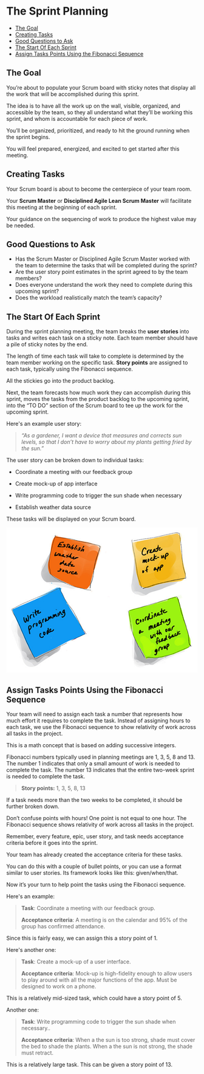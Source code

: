 
# The Sprint Planning 


- [The Goal](#the-goal)
- [Creating Tasks](#creating-tasks)
- [Good Questions to Ask](#good-questions-to-ask)
- [The Start Of Each Sprint](#the-start-of-each-sprint)
- [Assign Tasks Points Using the Fibonacci Sequence](#assign-tasks-points-using-the-fibonacci-sequence)


## The Goal

You’re about to populate your Scrum board with sticky notes that display all the work that will be accomplished during this sprint.

The idea is to have all the work up on the wall, visible, organized, and accessible by the team, so they all understand what they’ll be working this sprint, and whom is accountable for each piece of work.

You’ll be organized, prioritized, and ready to hit the ground running when the sprint begins.

You will feel prepared, energized, and excited to get started after this meeting.


## Creating Tasks

Your Scrum board is about to become the centerpiece of your team room.

Your **Scrum Master** or **Disciplined Agile Lean Scrum Master** will facilitate this meeting at the beginning of each sprint.

Your guidance on the sequencing of work to produce the highest value may be needed.

## Good Questions to Ask

* Has the Scrum Master or Disciplined Agile Scrum Master worked with the team to determine the tasks that will be completed during the sprint?
* Are the user story point estimates in the sprint agreed to by the team members?
* Does everyone understand the work they need to complete during this upcoming sprint?
* Does the workload realistically match the team’s capacity?

## The Start Of Each Sprint

During the sprint planning meeting, the team breaks the **user stories** into tasks and writes each task on a sticky note. Each team member should have a pile of sticky notes by the end.

The length of time each task will take to complete is determined by the team member working on the specific task. **Story points** are assigned to each task, typically using the Fibonacci sequence.

All the stickies go into the product backlog.

Next, the team forecasts how much work they can accomplish during this sprint, moves the tasks from the product backlog to the upcoming sprint, into the “TO DO” section of the Scrum board to tee up the work for the upcoming sprint.

Here's an example user story:

> *“As a gardener, I want a device that measures and corrects sun levels, so that I don’t have to worry about my plants getting fried by the sun.”*

The user story can be broken down to individual tasks:

- Coordinate a meeting with our feedback group

- Create mock-up of app interface

- Write programming code to trigger the sun shade when necessary

- Establish weather data source

These tasks will be displayed on your Scrum board.

![](../../Images/examplebreakingdownuserstorytotasks.png)  

## Assign Tasks Points Using the Fibonacci Sequence

Your team will need to assign each task a number that represents how much effort it requires to complete the task. Instead of assigning hours to each task, we use the Fibonacci sequence to show relativity of work across all tasks in the project.

This is a math concept that is based on adding successive integers.

Fibonacci numbers typically used in planning meetings are 1, 3, 5, 8 and 13. The number 1 indicates that only a small amount of work is needed to complete the task. The number 13 indicates that the entire two-week sprint is needed to complete the task.

> **Story points:**  1, 3, 5, 8, 13

If a task needs more than the two weeks to be completed, it should be further broken down.

Don’t confuse points with hours! One point is not equal to one hour. The Fibonacci sequence shows relativity of work across all tasks in the project.

Remember, every feature, epic, user story, and task needs acceptance criteria before it goes into the sprint.

Your team has already created the acceptance criteria for these tasks.

You can do this with a couple of bullet points, or you can use a format similar to user stories. Its framework looks like this: given/when/that.

Now it’s your turn to help point the tasks using the Fibonacci sequence. 

Here's an example:

> **Task**: 
> Coordinate a meeting with our feedback group.
>
> **Acceptance criteria**: 
> A meeting is on the calendar and 95% of the group has confirmed attendance.

Since this is fairly easy, we can assign this a story point of 1.

Here's another one:

> **Task**: 
> Create a mock-up of a user interface.
>
> **Acceptance criteria**: 
> Mock-up is high-fidelity enough to allow users to play around with all the major functions of the app. Must be designed to work on a phone.

This is a relatively mid-sized task, which could have a story point of 5.

Another one:

> **Task**: 
> Write programming code to trigger the sun shade when necessary..
>
> **Acceptance criteria**: 
> When a the sun is too strong, shade must cover the bed to shade the plants. When a the sun is not strong, the shade must retract.

This is a relatively large task. This can be given a story point of 13.